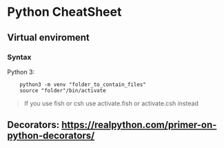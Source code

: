 # Python CheatSheet

## Virtual enviroment

### Syntax

Python 3:

```CMD
    python3 -m venv "folder_to_contain_files"
    source "folder"/bin/activate
```

> If you use fish or csh use activate.fish or activate.csh instead

## Decorators: https://realpython.com/primer-on-python-decorators/